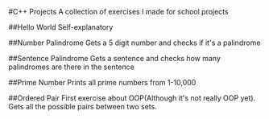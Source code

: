 #C++ Projects
A collection of exercises I made for school projects

##Hello World
Self-explanatory

##Number Palindrome
Gets a 5 digit number and checks if it's a palindrome

##Sentence Palindrome
Gets a sentence and checks how many palindromes are there in the sentence

##Prime Number
Prints all prime numbers from 1-10,000

##Ordered Pair
First exercise about OOP(Although it's not really OOP yet). Gets all the possible pairs between two sets.

